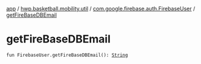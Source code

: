 [app](../../index.md) / [hwp.basketball.mobility.util](../index.md) / [com.google.firebase.auth.FirebaseUser](index.md) / [getFireBaseDBEmail](.)

# getFireBaseDBEmail

`fun FirebaseUser.getFireBaseDBEmail(): `[`String`](https://kotlinlang.org/api/latest/jvm/stdlib/kotlin/-string/index.html)